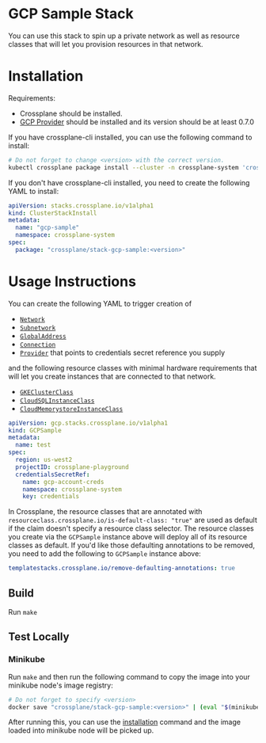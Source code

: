 # GCP Sample Stack

You can use this stack to spin up a private network as well as
resource classes that will let you provision resources in that
network.

# Installation

Requirements:
* Crossplane should be installed.
* [GCP Provider](https://github.com/crossplane/provider-gcp) should be installed and its version should be at least 0.7.0

If you have crossplane-cli installed, you can use the following command to install:

```bash
# Do not forget to change <version> with the correct version.
kubectl crossplane package install --cluster -n crossplane-system 'crossplane/stack-gcp-sample:<version>' gcp-sample
```

If you don't have crossplane-cli installed, you need to create the following YAML to install:

```yaml
apiVersion: stacks.crossplane.io/v1alpha1
kind: ClusterStackInstall
metadata:
  name: "gcp-sample"
  namespace: crossplane-system
spec:
  package: "crossplane/stack-gcp-sample:<version>"
```

# Usage Instructions

You can create the following YAML to trigger creation of

* [`Network`][network]
* [`Subnetwork`][subnetwork]
* [`GlobalAddress`][global-address]
* [`Connection`][connection]
* [`Provider`][provider] that points to credentials secret reference you supply

and the following resource classes with minimal hardware requirements that will let you create instances that are connected to that network.

* [`GKEClusterClass`][gkecluster-class]
* [`CloudSQLInstanceClass`][cloudsqlinstance-class]
* [`CloudMemorystoreInstanceClass`][cloudmemorystoreinstance-class]

```yaml
apiVersion: gcp.stacks.crossplane.io/v1alpha1
kind: GCPSample
metadata:
  name: test
spec:
  region: us-west2
  projectID: crossplane-playground
  credentialsSecretRef:
    name: gcp-account-creds
    namespace: crossplane-system
    key: credentials
```

In Crossplane, the resource classes that are annotated with `resourceclass.crossplane.io/is-default-class: "true"` are used as default if the claim doesn't specify a resource class selector. The resource classes you create via the `GCPSample` instance above will deploy all of its resource classes as default. If you'd like those defaulting annotations to be removed, you need to add the following to `GCPSample` instance above:

```yaml
templatestacks.crossplane.io/remove-defaulting-annotations: true
```

## Build

Run `make`

## Test Locally

### Minikube

Run `make` and then run the following command to copy the image into your minikube node's image registry:

```bash
# Do not forget to specify <version>
docker save "crossplane/stack-gcp-sample:<version>" | (eval "$(minikube docker-env --shell bash)" && docker load)
```

After running this, you can use the [installation](#installation) command and the image loaded into minikube node will be picked up. 

[network]: kustomize/gcp/compute/network.yaml
[subnetwork]: kustomize/gcp/compute/subnetwork.yaml
[global-address]: kustomize/gcp/compute/globaladdress.yaml
[connection]: kustomize/gcp/servicenetworking/connection.yaml
[provider]: kustomize/gcp/provider.yaml
[gkecluster-class]: kustomize/gcp/compute/gkeclusterclass.yaml
[cloudmemorystoreinstance-class]: kustomize/gcp/cache/cloudmemorystoreinstance.yaml
[cloudsqlinstance-class]: kustomize/gcp/database/cloudsqlinstanceclass.yaml
